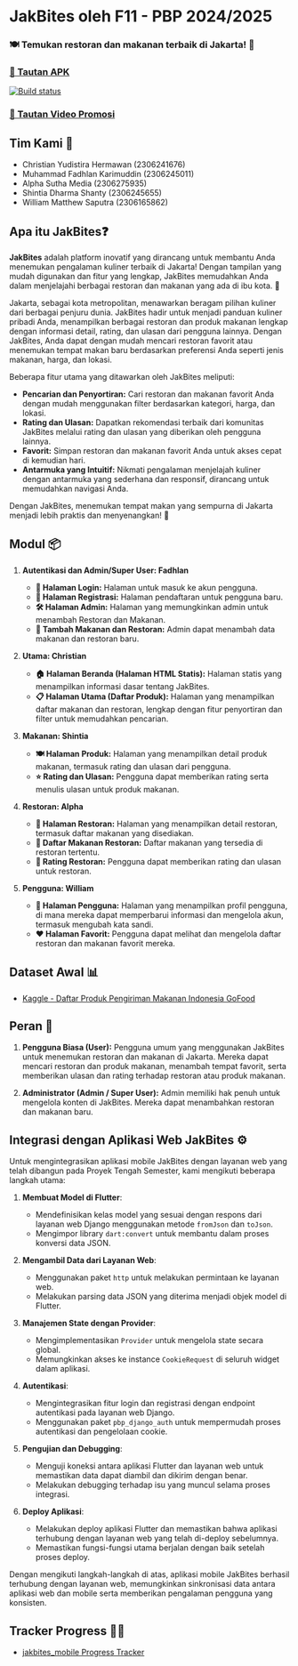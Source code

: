 # JakBites oleh F11 - PBP 2024/2025

### 🍽️ Temukan restoran dan makanan terbaik di Jakarta! 🌆  

### [🚀 Tautan APK](https://install.appcenter.ms/orgs/pbp-11/apps/jakbites/distribution_groups/public/releases/7)

[![Build status](https://build.appcenter.ms/v0.1/apps/f42e3dea-3a3a-4576-bfbe-706ad8177e6c/branches/main/badge)](https://appcenter.ms)

### [🎥 Tautan Video Promosi](https://www.youtube.com/watch?v=firpQbSJX6Y)

## Tim Kami 👥

- Christian Yudistira Hermawan (2306241676)
- Muhammad Fadhlan Karimuddin (2306245011)
- Alpha Sutha Media (2306275935)
- Shintia Dharma Shanty (2306245655)
- William Matthew Saputra (2306165862)

## Apa itu JakBites❓

**JakBites** adalah platform inovatif yang dirancang untuk membantu Anda menemukan pengalaman kuliner terbaik di Jakarta! Dengan tampilan yang mudah digunakan dan fitur yang lengkap, JakBites memudahkan Anda dalam menjelajahi berbagai restoran dan makanan yang ada di ibu kota. 🎉

Jakarta, sebagai kota metropolitan, menawarkan beragam pilihan kuliner dari berbagai penjuru dunia. JakBites hadir untuk menjadi panduan kuliner pribadi Anda, menampilkan berbagai restoran dan produk makanan lengkap dengan informasi detail, rating, dan ulasan dari pengguna lainnya. Dengan JakBites, Anda dapat dengan mudah mencari restoran favorit atau menemukan tempat makan baru berdasarkan preferensi Anda seperti jenis makanan, harga, dan lokasi.

Beberapa fitur utama yang ditawarkan oleh JakBites meliputi:
- **Pencarian dan Penyortiran:** Cari restoran dan makanan favorit Anda dengan mudah menggunakan filter berdasarkan kategori, harga, dan lokasi.
- **Rating dan Ulasan:** Dapatkan rekomendasi terbaik dari komunitas JakBites melalui rating dan ulasan yang diberikan oleh pengguna lainnya.
- **Favorit:** Simpan restoran dan makanan favorit Anda untuk akses cepat di kemudian hari.
- **Antarmuka yang Intuitif:** Nikmati pengalaman menjelajah kuliner dengan antarmuka yang sederhana dan responsif, dirancang untuk memudahkan navigasi Anda.

Dengan JakBites, menemukan tempat makan yang sempurna di Jakarta menjadi lebih praktis dan menyenangkan! 🌟

## Modul 📦

1. **Autentikasi dan Admin/Super User: Fadhlan**
   - **🔐 Halaman Login:** Halaman untuk masuk ke akun pengguna.
   - **📝 Halaman Registrasi:** Halaman pendaftaran untuk pengguna baru.
   - **🛠️ Halaman Admin:** Halaman yang memungkinkan admin untuk menambah Restoran dan Makanan.
   - **🍔 Tambah Makanan dan Restoran:** Admin dapat menambah data makanan dan restoran baru.

2. **Utama: Christian**
   - **🏠 Halaman Beranda (Halaman HTML Statis):** Halaman statis yang menampilkan informasi dasar tentang JakBites.
   - **📋 Halaman Utama (Daftar Produk):** Halaman yang menampilkan daftar makanan dan restoran, lengkap dengan fitur penyortiran dan filter untuk memudahkan pencarian.

3. **Makanan: Shintia**
   - **🍽️ Halaman Produk:** Halaman yang menampilkan detail produk makanan, termasuk rating dan ulasan dari pengguna.
   - **⭐ Rating dan Ulasan:** Pengguna dapat memberikan rating serta menulis ulasan untuk produk makanan.

4. **Restoran: Alpha**
   - **🏢 Halaman Restoran:** Halaman yang menampilkan detail restoran, termasuk daftar makanan yang disediakan.
   - **🍛 Daftar Makanan Restoran:** Daftar makanan yang tersedia di restoran tertentu.
   - **🌟 Rating Restoran:** Pengguna dapat memberikan rating dan ulasan untuk restoran.

5. **Pengguna: William**
   - **👤 Halaman Pengguna:** Halaman yang menampilkan profil pengguna, di mana mereka dapat memperbarui informasi dan mengelola akun, termasuk mengubah kata sandi.
   - **❤️ Halaman Favorit:** Pengguna dapat melihat dan mengelola daftar restoran dan makanan favorit mereka.

## Dataset Awal 📊

- [Kaggle - Daftar Produk Pengiriman Makanan Indonesia GoFood](https://www.kaggle.com/datasets/ariqsyahalam/indonesia-food-delivery-gofood-product-list)

## Peran 🔏

1. **Pengguna Biasa (User):** 
   Pengguna umum yang menggunakan JakBites untuk menemukan restoran dan makanan di Jakarta. Mereka dapat mencari restoran dan produk makanan, menambah tempat favorit, serta memberikan ulasan dan rating terhadap restoran atau produk makanan.

2. **Administrator (Admin / Super User):** 
   Admin memiliki hak penuh untuk mengelola konten di JakBites. Mereka dapat menambahkan restoran dan makanan baru.

## Integrasi dengan Aplikasi Web JakBites ⚙️

Untuk mengintegrasikan aplikasi mobile JakBites dengan layanan web yang telah dibangun pada Proyek Tengah Semester, kami mengikuti beberapa langkah utama:

1. **Membuat Model di Flutter**:
   - Mendefinisikan kelas model yang sesuai dengan respons dari layanan web Django menggunakan metode `fromJson` dan `toJson`.
   - Mengimpor library `dart:convert` untuk membantu dalam proses konversi data JSON.

2. **Mengambil Data dari Layanan Web**:
   - Menggunakan paket `http` untuk melakukan permintaan ke layanan web.
   - Melakukan parsing data JSON yang diterima menjadi objek model di Flutter.

3. **Manajemen State dengan Provider**:
   - Mengimplementasikan `Provider` untuk mengelola state secara global.
   - Memungkinkan akses ke instance `CookieRequest` di seluruh widget dalam aplikasi.

4. **Autentikasi**:
   - Mengintegrasikan fitur login dan registrasi dengan endpoint autentikasi pada layanan web Django.
   - Menggunakan paket `pbp_django_auth` untuk mempermudah proses autentikasi dan pengelolaan cookie.

5. **Pengujian dan Debugging**:
   - Menguji koneksi antara aplikasi Flutter dan layanan web untuk memastikan data dapat diambil dan dikirim dengan benar.
   - Melakukan debugging terhadap isu yang muncul selama proses integrasi.

6. **Deploy Aplikasi**:
   - Melakukan deploy aplikasi Flutter dan memastikan bahwa aplikasi terhubung dengan layanan web yang telah di-deploy sebelumnya.
   - Memastikan fungsi-fungsi utama berjalan dengan baik setelah proses deploy.

Dengan mengikuti langkah-langkah di atas, aplikasi mobile JakBites berhasil terhubung dengan layanan web, memungkinkan sinkronisasi data antara aplikasi web dan mobile serta memberikan pengalaman pengguna yang konsisten.

## Tracker Progress 🧑‍💻
- [jakbites_mobile Progress Tracker](https://docs.google.com/spreadsheets/d/1knfOWS6yBqFtnk24bmdTAVb6XyoES_G3vpkKikH71y8/edit?usp=sharing)

